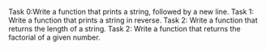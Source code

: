 Task 0:Write a function that prints a string, followed by a new line.
Task 1: Write a function that prints a string in reverse.
Task 2: Write a function that returns the length of a string.
Task 2: Write a function that returns the factorial of a given number.
